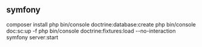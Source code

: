 ## symfony
composer install
php bin/console doctrine:database:create
php bin/console doc:sc:up -f
php bin/console doctrine:fixtures:load --no-interaction
symfony server:start 
